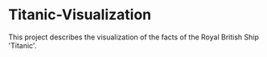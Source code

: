 # Titanic-Visualization
This project describes the visualization of the facts of the Royal British Ship 'Titanic'. 
